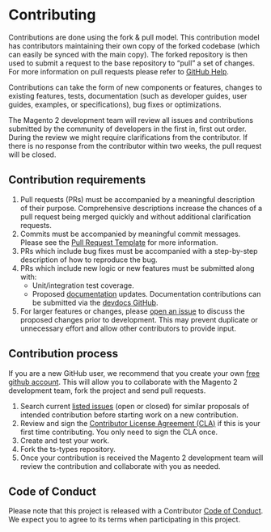 # Contributing

Contributions are done using the fork & pull model.
This contribution model has contributors maintaining their own copy of the forked codebase (which can easily be synced with the main copy). The forked repository is then used to submit a request to the base repository to “pull” a set of changes. For more information on pull requests please refer to [GitHub Help](https://help.github.com/articles/about-pull-requests/).

Contributions can take the form of new components or features, changes to existing features, tests, documentation (such as developer guides, user guides, examples, or specifications), bug fixes or optimizations.

The Magento 2 development team will review all issues and contributions submitted by the community of developers in the first in, first out order. During the review we might require clarifications from the contributor. If there is no response from the contributor within two weeks, the pull request will be closed.


## Contribution requirements

1. Pull requests (PRs) must be accompanied by a meaningful description of their purpose. Comprehensive descriptions increase the chances of a pull request being merged quickly and without additional clarification requests.
2. Commits must be accompanied by meaningful commit messages. Please see the [Pull Request Template](PULL_REQUEST_TEMPLATE.md) for more information.
3. PRs which include bug fixes must be accompanied with a step-by-step description of how to reproduce the bug.
4. PRs which include new logic or new features must be submitted along with:
    * Unit/integration test coverage.
    * Proposed [documentation](https://devdocs.magento.com) updates. Documentation contributions can be submitted via the [devdocs GitHub](https://github.com/magento/devdocs).
5. For larger features or changes, please [open an issue](https://github.com/magento/ts-types/issues) to discuss the proposed changes prior to development. This may prevent duplicate or unnecessary effort and allow other contributors to provide input.

## Contribution process

If you are a new GitHub user, we recommend that you create your own [free github account](https://github.com/signup/free). This will allow you to collaborate with the Magento 2 development team, fork the project and send pull requests.

1. Search current [listed issues](https://github.com/magento/ts-types/issues) (open or closed) for similar proposals of intended contribution before starting work on a new contribution.
2. Review and sign the [Contributor License Agreement (CLA)](https://opensource.adobe.com/cla.html) if this is your first time contributing. You only need to sign the CLA once.
3. Create and test your work.
4. Fork the ts-types repository.
5. Once your contribution is received the Magento 2 development team will review the contribution and collaborate with you as needed.

## Code of Conduct

Please note that this project is released with a Contributor [Code of Conduct](CODE_OF_CONDUCT.md). We expect you to agree to its terms when participating in this project.